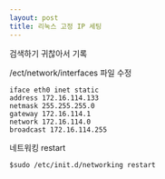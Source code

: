 ```yaml
---
layout: post
title: 리눅스 고정 IP 세팅
---
```


검색하기 귀찮아서 기록

/ect/network/interfaces 파일 수정
```shell
iface eth0 inet static
address 172.16.114.133
netmask 255.255.255.0
gateway 172.16.114.1
network 172.16.114.0
broadcast 172.16.114.255
```
네트워킹 restart
```
$sudo /etc/init.d/networking restart
```
